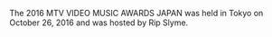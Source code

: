 The 2016 MTV VIDEO MUSIC AWARDS JAPAN was held in Tokyo on October 26, 2016 and was hosted by Rip Slyme.
